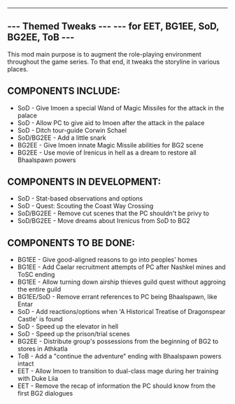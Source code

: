-------------------------------------------------
---               Themed Tweaks               ---
---      for EET, BG1EE, SoD, BG2EE, ToB      ---
-------------------------------------------------

This mod main purpose is to augment the role-playing environment throughout the game series.  To that end, it tweaks the storyline in various places.

COMPONENTS INCLUDE:  
-------------------
* SoD       - Give Imoen a special Wand of Magic Missiles for the attack in the palace
* SoD       - Allow PC to give aid to Imoen after the attack in the palace
* SoD       - Ditch tour-guide Corwin Schael
* SoD/BG2EE - Add a little snark
* BG2EE     - Give Imoen innate Magic Missile abilities for BG2 scene
* BG2EE     - Use movie of Irenicus in hell as a dream to restore all Bhaalspawn powers


COMPONENTS IN DEVELOPMENT:  
--------------------------
* SoD       - Stat-based observations and options
* SoD       - Quest: Scouting the Coast Way Crossing
* SoD/BG2EE - Remove cut scenes that the PC shouldn't be privy to 
* SoD/BG2EE - Move dreams about Irenicus from SoD to BG2


COMPONENTS TO BE DONE:  
----------------------
* BG1EE		- Give good-aligned reasons to go into peoples' homes
* BG1EE     - Add Caelar recruitment attempts of PC after Nashkel mines and ToSC ending
* BG1EE		- Allow turning down airship thieves guild quest without aggroing the entire guild
* BG1EE/SoD - Remove errant references to PC being Bhaalspawn, like Entar
* SoD       - Add reactions/options when 'A Historical Treatise of Dragonspear Castle' is found
* SoD       - Speed up the elevator in hell
* SoD       - Speed up the prison/trial scenes
* BG2EE     - Distribute group's possessions from the beginning of BG2 to stores in Athkatla
* ToB       - Add a "continue the adventure" ending with Bhaalspawn powers intact
* EET       - Allow Imoen to transition to dual-class mage during her training with Duke Liia
* EET       - Remove the recap of information the PC should know from the first BG2 dialogues
